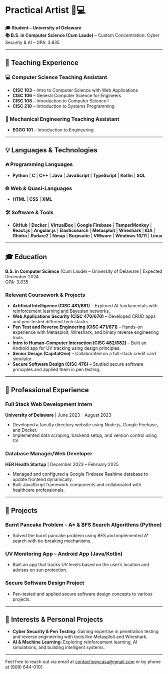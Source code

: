 # Practical Artist 🎨💻  

**🎓 Student – University of Delaware**  
**📚 B.S. in Computer Science (Cum Laude)** – Custom Concentration: Cyber Security & AI – GPA: 3.835  

---  

## 🏩 Teaching Experience  

### 💻 Computer Science Teaching Assistant  
- **CISC 103** – Intro to Computer Science with Web Applications  
- **CISC 106** – General Computer Science for Engineers  
- **CISC 108** – Introduction to Computer Science I  
- **CISC 210** – Introduction to Systems Programming  

### 🔧 Mechanical Engineering Teaching Assistant  
- **EGGG 101** – Introduction to Engineering  

---  

## 💡 Languages & Technologies  

### 🔥 Programming Languages  
- **Python** | **C** | **C++** | **Java** | **JavaScript** | **TypeScript** | **Kotlin** | **SQL**  

### 🌐 Web & Quasi-Languages  
- **HTML** | **CSS** | **XML**  

### 🛠️ Software & Tools  
- **GitHub** | **Docker** | **VirtualBox** | **Google Firebase** | **TamperMonkey** | **React.js** | **Angular.js** | **Elasticsearch** | **Metasploit** | **Wireshark** | **IDA** | **Ghidra** | **Radare2** | **Nmap** | **Burpsuite** | **VMware** | **Windows 10/11** | **Linux**  

---  

## 🎓 Education  

**B.S. in Computer Science** (Cum Laude) – University of Delaware | Expected December 2024  
GPA: 3.835  

### Relevant Coursework & Projects  
- **Artificial Intelligence (CISC 481/681)** – Explored AI fundamentals with reinforcement learning and Bayesian networks.  
- **Web Applications Security (CISC 470/670)** – Developed CRUD apps and pen-tested different tech stacks.  
- **Pen Test and Reverse Engineering (CISC 471/671)** – Hands-on experience with Metasploit, Wireshark, and binary reverse engineering tools.  
- **Intro to Human-Computer Interaction (CISC 482/682)** – Built an Android app for UV tracking using design principles.  
- **Senior Design (CapitalOne)** – Collaborated on a full-stack credit card simulator.  
- **Secure Software Design (CISC 476)** – Studied secure software principles and applied them in pen testing.  

---  

## 🏢 Professional Experience  

### Full Stack Web Development Intern  
**University of Delaware** | June 2023 – August 2023  
- Developed a faculty directory website using Node.js, Google Firebase, and Docker.  
- Implemented data scraping, backend setup, and version control using Git.  

### Database Manager/Web Developer  
**HER Health Startup** | December 2023 – February 2025  
- Managed and configured a Google Firebase Realtime database to update frontend dynamically.  
- Built JavaScript framework components and collaborated with healthcare professionals.  

---  

## 🔨 Projects  

### **Burnt Pancake Problem** – A* & BFS Search Algorithms (Python)  
- Solved the burnt pancake problem using BFS and implemented A* search with tie-breaking mechanisms.  

### **UV Monitoring App** – Android App (Java/Kotlin)  
- Built an app that tracks UV levels based on the user’s location and advises on sun protection.  

### **Secure Software Design Project**  
- Pen-tested and applied secure software design concepts to various projects.  

---  

## 🌱 Interests & Personal Projects  

- **Cyber Security & Pen Testing**: Gaining expertise in penetration testing and reverse engineering with tools like Metasploit and Wireshark.  
- **AI & Machine Learning**: Exploring reinforcement learning, AI simulations, and building intelligent systems.  

---  

Feel free to reach out via email at [contactjoeycasa@gmail.com](mailto:contactjoeycasa@gmail.com) or by phone at (908) 644-0101.
